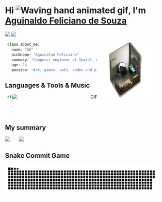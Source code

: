 <h1 align="left">Hi <img src="https://raw.githubusercontent.com/nixin72/nixin72/master/wave.gif" 
         alt="Waving hand animated gif"
         height="45"width="45" />, I'm <a href="https://github.com/Aguinaldofs"> Aguinaldo Feliciano de Souza</a></h1>  
         
[![](https://img.shields.io/badge/LinkedIn-Aguinaldofs-8e1519)](https://www.linkedin.com/in/aguinaldo-fs)
[![](https://img.shields.io/badge/Email-aguinaldojunior@gec.inatel.br-0c2d6b)](mailto:aguinaldojunior@gec.inatel.br)

<p align="right">
 <img align="right" alt="GIF" src="escritorio.png" alt="ag music" width="200"  height="200" />
</p>

```Python
 class about_me:
   name: "AG"
   nickname: "Aguinaldo Feliciano"
   summary: "Computer engineer at Inatel, game developer and artist"
   age: 24
   passion: "Art, games, cats, codes and pizza"
```
         

## Languages & Tools & Music

<p align="right">
 <img align="right" alt="GIF" src="https://spotify-github-profile.vercel.app/api/view?uid=3132b3rcaipmqcar24tea7ky4stm&cover_image=true&theme=novatorem" alt="ag music" width="280" height="80"/>
</p>

```Python
 class tech_info:
   languages: ["Python", "JavaScript", "Java", "C#"]
   tools: ["Git", "VS Code", "Unity", "Eclipse", "Intelijj",
   "Postman","Insomnia"]
```

## My summary

<p>
 <img height="165" src="https://github-readme-stats.vercel.app/api?username=Aguinaldofs&show_icons=true&theme=nord&title_color=f85149&icon_color=79b8ff&bg_color=0d1117">ㅤㅤ
 <img src="https://github-readme-stats.vercel.app/api/top-langs/?username=aguinaldofs&layout=compact&theme=nord&title_color=f85149&bg_color=0d1117&langs_count=6">
</p>
 
</p>

## Snake Commit Game
![Snake animation](https://github.com/aguinaldofs/aguinaldofs/blob/output/github-contribution-grid-snake.svg)

